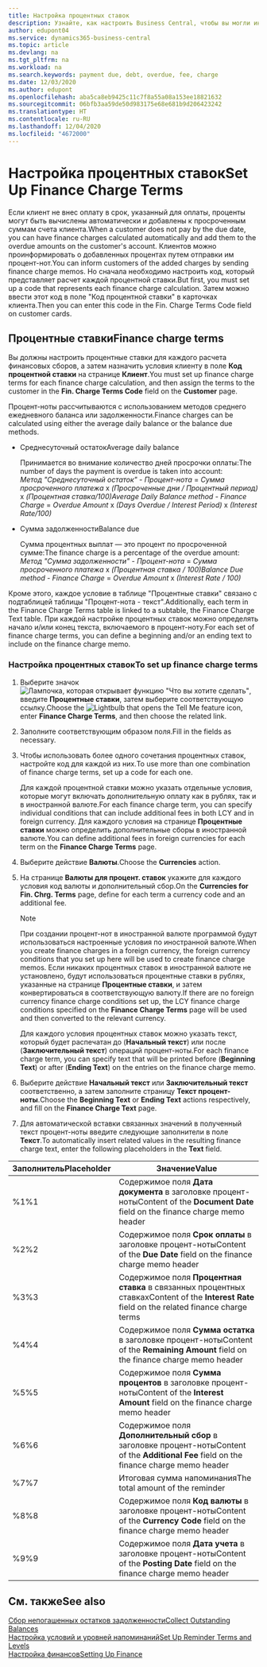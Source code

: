 ```yaml
---
title: Настройка процентных ставок
description: Узнайте, как настроить Business Central, чтобы вы могли информировать клиентов о дополнительных расходах, отправляя напоминания о финансовых расходах.
author: edupont04
ms.service: dynamics365-business-central
ms.topic: article
ms.devlang: na
ms.tgt_pltfrm: na
ms.workload: na
ms.search.keywords: payment due, debt, overdue, fee, charge
ms.date: 12/03/2020
ms.author: edupont
ms.openlocfilehash: aba5ca8eb9425c11c7f8a55a08a153ee18821632
ms.sourcegitcommit: 06bfb3aa59de50d983175e68e681b9d206423242
ms.translationtype: HT
ms.contentlocale: ru-RU
ms.lasthandoff: 12/04/2020
ms.locfileid: "4672000"
---
```

# <a name="set-up-finance-charge-terms"></a><span data-ttu-id="ac754-103">Настройка процентных ставок</span><span class="sxs-lookup"><span data-stu-id="ac754-103">Set Up Finance Charge Terms</span></span>

<span data-ttu-id="ac754-104">Если клиент не внес оплату в срок, указанный для оплаты, проценты могут быть вычислены автоматически и добавлены к просроченным суммам счета клиента.</span><span class="sxs-lookup"><span data-stu-id="ac754-104">When a customer does not pay by the due date, you can have finance charges calculated automatically and add them to the overdue amounts on the customer's account.</span></span> <span data-ttu-id="ac754-105">Клиентов можно проинформировать о добавленных процентах путем отправки им процент-нот.</span><span class="sxs-lookup"><span data-stu-id="ac754-105">You can inform customers of the added charges by sending finance charge memos.</span></span> <span data-ttu-id="ac754-106">Но сначала необходимо настроить код, который представляет расчет каждой процентной ставки.</span><span class="sxs-lookup"><span data-stu-id="ac754-106">But first, you must set up a code that represents each finance charge calculation.</span></span> <span data-ttu-id="ac754-107">Затем можно ввести этот код в поле "Код процентной ставки" в карточках клиента.</span><span class="sxs-lookup"><span data-stu-id="ac754-107">Then you can enter this code in the Fin. Charge Terms Code field on customer cards.</span></span>  

## <a name="finance-charge-terms"></a><span data-ttu-id="ac754-108">Процентные ставки</span><span class="sxs-lookup"><span data-stu-id="ac754-108">Finance charge terms</span></span>

<span data-ttu-id="ac754-109">Вы должны настроить процентные ставки для каждого расчета финансовых сборов, а затем назначить условия клиенту в поле **Код процентной ставки** на странице **Клиент**.</span><span class="sxs-lookup"><span data-stu-id="ac754-109">You must set up finance charge terms for each finance charge calculation, and then assign the terms to the customer in the **Fin. Charge Terms Code** field on the **Customer** page.</span></span>

<span data-ttu-id="ac754-110">Процент-ноты рассчитываются с использованием методов среднего ежедневного баланса или задолженности.</span><span class="sxs-lookup"><span data-stu-id="ac754-110">Finance charges can be calculated using either the average daily balance or the balance due methods.</span></span>

* <span data-ttu-id="ac754-111">Среднесуточный остаток</span><span class="sxs-lookup"><span data-stu-id="ac754-111">Average daily balance</span></span>  
  
  <span data-ttu-id="ac754-112">Принимается во внимание количество дней просрочки оплаты:</span><span class="sxs-lookup"><span data-stu-id="ac754-112">The number of days the payment is overdue is taken into account:</span></span>  
  <span data-ttu-id="ac754-113">*Метод "Среднесуточный остаток"* - *Процент-нота* = *Сумма просроченного платежа* x *(Просроченные дни / Процентный период)* x *(Процентная ставка/100)*</span><span class="sxs-lookup"><span data-stu-id="ac754-113">*Average Daily Balance method* - *Finance Charge* = *Overdue Amount* x *(Days Overdue / Interest Period)* x *(Interest Rate/100)*</span></span>

* <span data-ttu-id="ac754-114">Сумма задолженности</span><span class="sxs-lookup"><span data-stu-id="ac754-114">Balance due</span></span>  
  
  <span data-ttu-id="ac754-115">Сумма процентных выплат — это процент по просроченной сумме:</span><span class="sxs-lookup"><span data-stu-id="ac754-115">The finance charge is a percentage of the overdue amount:</span></span>  
  <span data-ttu-id="ac754-116">*Метод "Сумма задолженности"* - *Процент-нота* = *Сумма просроченного платежа* x *(Процентная ставка / 100)*</span><span class="sxs-lookup"><span data-stu-id="ac754-116">*Balance Due method* - *Finance Charge* = *Overdue Amount* x *(Interest Rate / 100)*</span></span>

<span data-ttu-id="ac754-117">Кроме этого, каждое условие в таблице "Процентные ставки" связано с подтаблицей таблицы "Процент-нота - текст".</span><span class="sxs-lookup"><span data-stu-id="ac754-117">Additionally, each term in the Finance Charge Terms table is linked to a subtable, the Finance Charge Text table.</span></span> <span data-ttu-id="ac754-118">При каждой настройке процентных ставок можно определять начало и/или конец текста, включаемого в процент-ноту.</span><span class="sxs-lookup"><span data-stu-id="ac754-118">For each set of finance charge terms, you can define a beginning and/or an ending text to include on the finance charge memo.</span></span>

### <a name="to-set-up-finance-charge-terms"></a><span data-ttu-id="ac754-119">Настройка процентных ставок</span><span class="sxs-lookup"><span data-stu-id="ac754-119">To set up finance charge terms</span></span>

1. <span data-ttu-id="ac754-120">Выберите значок ![Лампочка, которая открывает функцию "Что вы хотите сделать"](media/ui-search/search_small.png "Что вы хотите сделать"), введите **Процентные ставки**, затем выберите соответствующую ссылку.</span><span class="sxs-lookup"><span data-stu-id="ac754-120">Choose the ![Lightbulb that opens the Tell Me feature](media/ui-search/search_small.png "Tell me what you want to do") icon, enter **Finance Charge Terms**, and then choose the related link.</span></span>  
2. <span data-ttu-id="ac754-121">Заполните соответствующим образом поля.</span><span class="sxs-lookup"><span data-stu-id="ac754-121">Fill in the fields as necessary.</span></span>
3. <span data-ttu-id="ac754-122">Чтобы использовать более одного сочетания процентных ставок, настройте код для каждой из них.</span><span class="sxs-lookup"><span data-stu-id="ac754-122">To use more than one combination of finance charge terms, set up a code for each one.</span></span>

    <span data-ttu-id="ac754-123">Для каждой процентной ставки можно указать отдельные условия, которые могут включать дополнительную оплату как в рублях, так и в иностранной валюте.</span><span class="sxs-lookup"><span data-stu-id="ac754-123">For each finance charge term, you can specify individual conditions that can include additional fees in both LCY and in foreign currency.</span></span> <span data-ttu-id="ac754-124">Для каждого условия на странице **Процентные ставки** можно определить дополнительные сборы в иностранной валюте.</span><span class="sxs-lookup"><span data-stu-id="ac754-124">You can define additional fees in foreign currencies for each term on the **Finance Charge Terms** page.</span></span>
4. <span data-ttu-id="ac754-125">Выберите действие **Валюты**.</span><span class="sxs-lookup"><span data-stu-id="ac754-125">Choose the **Currencies** action.</span></span>
5. <span data-ttu-id="ac754-126">На странице **Валюты для процент. ставок** укажите для каждого условия код валюты и дополнительный сбор.</span><span class="sxs-lookup"><span data-stu-id="ac754-126">On the **Currencies for Fin. Chrg. Terms** page, define for each term a currency code and an additional fee.</span></span>

    > [!NOTE]  
    > <span data-ttu-id="ac754-127">При создании процент-нот в иностранной валюте программой будут использоваться настроенные условия по иностранной валюте.</span><span class="sxs-lookup"><span data-stu-id="ac754-127">When you create finance charges in a foreign currency, the foreign currency conditions that you set up here will be used to create finance charge memos.</span></span> <span data-ttu-id="ac754-128">Если никаких процентных ставок в иностранной валюте не установлено, будут использоваться процентные ставки в рублях, указанные на странице **Процентные ставки**, и затем конвертироваться в соответствующую валюту.</span><span class="sxs-lookup"><span data-stu-id="ac754-128">If there are no foreign currency finance charge conditions set up, the LCY finance charge conditions specified on the **Finance Charge Terms** page will be used and then converted to the relevant currency.</span></span>

    <span data-ttu-id="ac754-129">Для каждого условия процентных ставок можно указать текст, который будет распечатан до (**Начальный текст**) или после (**Заключительный текст**) операций процент-ноты.</span><span class="sxs-lookup"><span data-stu-id="ac754-129">For each finance charge term, you can specify text that will be printed before (**Beginning Text**) or after (**Ending Text**) on the entries on the finance charge memo.</span></span>  
6. <span data-ttu-id="ac754-130">Выберите действие **Начальный текст** или **Заключительный текст** соответственно, а затем заполните страницу **Текст процент-ноты**.</span><span class="sxs-lookup"><span data-stu-id="ac754-130">Choose the **Beginning Text** or **Ending Text** actions respectively, and fill on the **Finance Charge Text** page.</span></span>
7. <span data-ttu-id="ac754-131">Для автоматической вставки связанных значений в полученный текст процент-ноты введите следующие заполнители в поле **Текст**.</span><span class="sxs-lookup"><span data-stu-id="ac754-131">To automatically insert related values in the resulting finance charge text, enter the following placeholders in the **Text** field.</span></span>

|<span data-ttu-id="ac754-132">Заполнитель</span><span class="sxs-lookup"><span data-stu-id="ac754-132">Placeholder</span></span>|<span data-ttu-id="ac754-133">Значение</span><span class="sxs-lookup"><span data-stu-id="ac754-133">Value</span></span>|  
|-----------------|-----------|  
|<span data-ttu-id="ac754-134">%1</span><span class="sxs-lookup"><span data-stu-id="ac754-134">%1</span></span>|<span data-ttu-id="ac754-135">Содержимое поля **Дата документа** в заголовке процент-ноты</span><span class="sxs-lookup"><span data-stu-id="ac754-135">Content of the **Document Date** field on the finance charge memo header</span></span>|  
|<span data-ttu-id="ac754-136">%2</span><span class="sxs-lookup"><span data-stu-id="ac754-136">%2</span></span>|<span data-ttu-id="ac754-137">Содержимое поля **Срок оплаты** в заголовке процент-ноты</span><span class="sxs-lookup"><span data-stu-id="ac754-137">Content of the **Due Date** field on the finance charge memo header</span></span>|  
|<span data-ttu-id="ac754-138">%3</span><span class="sxs-lookup"><span data-stu-id="ac754-138">%3</span></span>|<span data-ttu-id="ac754-139">Содержимое поля **Процентная ставка** в связанных процентных ставках</span><span class="sxs-lookup"><span data-stu-id="ac754-139">Content of the **Interest Rate** field on the related finance charge terms</span></span>|  
|<span data-ttu-id="ac754-140">%4</span><span class="sxs-lookup"><span data-stu-id="ac754-140">%4</span></span>|<span data-ttu-id="ac754-141">Содержимое поля **Сумма остатка** в заголовке процент-ноты</span><span class="sxs-lookup"><span data-stu-id="ac754-141">Content of the **Remaining Amount** field on the finance charge memo header</span></span>|  
|<span data-ttu-id="ac754-142">%5</span><span class="sxs-lookup"><span data-stu-id="ac754-142">%5</span></span>|<span data-ttu-id="ac754-143">Содержимое поля **Сумма процентов** в заголовке процент-ноты</span><span class="sxs-lookup"><span data-stu-id="ac754-143">Content of the **Interest Amount** field on the finance charge memo header</span></span>|  
|<span data-ttu-id="ac754-144">%6</span><span class="sxs-lookup"><span data-stu-id="ac754-144">%6</span></span>|<span data-ttu-id="ac754-145">Содержимое поля **Дополнительный сбор** в заголовке процент-ноты</span><span class="sxs-lookup"><span data-stu-id="ac754-145">Content of the **Additional Fee** field on the finance charge memo header</span></span>|  
|<span data-ttu-id="ac754-146">%7</span><span class="sxs-lookup"><span data-stu-id="ac754-146">%7</span></span>|<span data-ttu-id="ac754-147">Итоговая сумма напоминания</span><span class="sxs-lookup"><span data-stu-id="ac754-147">The total amount of the reminder</span></span>|  
|<span data-ttu-id="ac754-148">%8</span><span class="sxs-lookup"><span data-stu-id="ac754-148">%8</span></span>|<span data-ttu-id="ac754-149">Содержимое поля **Код валюты** в заголовке процент-ноты</span><span class="sxs-lookup"><span data-stu-id="ac754-149">Content of the **Currency Code** field on the finance charge memo header</span></span>|  
|<span data-ttu-id="ac754-150">%9</span><span class="sxs-lookup"><span data-stu-id="ac754-150">%9</span></span>|<span data-ttu-id="ac754-151">Содержимое поля **Дата учета** в заголовке процент-ноты</span><span class="sxs-lookup"><span data-stu-id="ac754-151">Content of the **Posting Date** field on the finance charge memo header</span></span>|  

## <a name="see-also"></a><span data-ttu-id="ac754-152">См. также</span><span class="sxs-lookup"><span data-stu-id="ac754-152">See also</span></span>

[<span data-ttu-id="ac754-153">Сбор непогашенных остатков задолженности</span><span class="sxs-lookup"><span data-stu-id="ac754-153">Collect Outstanding Balances</span></span>](receivables-collect-outstanding-balances.md)  
[<span data-ttu-id="ac754-154">Настройка условий и уровней напоминаний</span><span class="sxs-lookup"><span data-stu-id="ac754-154">Set Up Reminder Terms and Levels</span></span>](finance-setup-reminders.md)  
[<span data-ttu-id="ac754-155">Настройка финансов</span><span class="sxs-lookup"><span data-stu-id="ac754-155">Setting Up Finance</span></span>](finance-setup-finance.md)  
